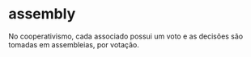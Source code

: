 # assembly
No cooperativismo, cada associado possui um voto e as decisões são tomadas em assembleias, por votação.
